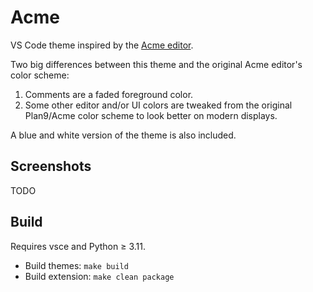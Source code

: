 # Acme

VS Code theme inspired by the [Acme editor](https://en.wikipedia.org/wiki/Acme_%28text_editor%29). 

Two big differences between this theme and the original Acme editor's color scheme:
1. Comments are a faded foreground color.
2. Some other editor and/or UI colors are tweaked from the original Plan9/Acme color scheme to look better on modern displays.

A blue and white version of the theme is also included.

## Screenshots

TODO

## Build

Requires vsce and Python ≥ 3.11.
- Build themes: `make build`
- Build extension: `make clean package`